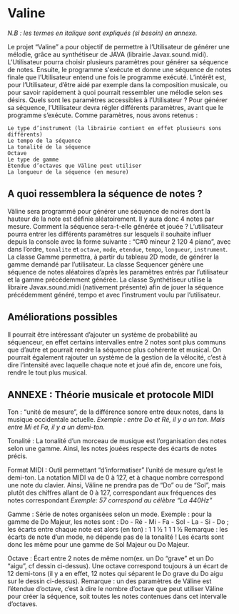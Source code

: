 # Valine
*N.B : les termes en italique sont expliqués (si besoin) en annexe.*

Le projet “Valine” a pour objectif de permettre à l’Utilisateur de générer une mélodie, grâce au synthétiseur de JAVA (librairie Javax.sound.midi). L’Utilisateur pourra choisir plusieurs paramètres pour générer sa séquence de notes. Ensuite, le programme s'exécute et donne une séquence de notes finale que l’Utilisateur entend une fois le programme exécuté.
L’intérêt est, pour l’Utilisateur, d’être aidé par exemple dans la composition musicale, ou pour savoir rapidement à quoi pourrait ressembler une mélodie selon ses désirs.
Quels sont les paramètres accessibles à l’Utilisateur ?
Pour générer sa séquence, l’Utilisateur devra régler différents paramètres, avant que le programme s’exécute. Comme paramètres, nous avons retenus :
```
Le type d’instrument (la librairie contient en effet plusieurs sons différents)
Le tempo de la séquence
La tonalité de la séquence
Octave
Le type de gamme
Etendue d’octaves que Väline peut utiliser
La longueur de la séquence (en mesure)
```

##  A quoi ressemblera la séquence de notes ?

Väline sera programmé pour générer une séquence de noires dont la hauteur de la note est définie aléatoirement. Il y aura donc 4 notes par mesure.
Comment la séquence sera-t-elle générée et jouée ?
L’utilisateur pourra entrer les différents paramètres sur lesquels il souhaite influer depuis la console avec la forme suivante : “C#0 mineur 2 120 4 piano”, avec dans l’ordre, `tonalite` et `octave`, `mode`, `etendue`, `tempo`, `longueur`, `instrument`.
La classe Gamme permettra, à partir du tableau 2D mode, de générer la gamme demandé par l’utilisateur.
La classe Sequencer génère une séquence de notes aléatoires d’après les paramètres entrés par l’utilisateur et la gamme précédemment générée.
La classe Synthétiseur utilise la libraire Javax.sound.midi (nativement présente) afin de jouer la séquence précédemment généré, tempo et avec l’instrument voulu par l’utilisateur.

##  Améliorations possibles
  
Il pourrait être intéressant d’ajouter un système de probabilité au séquenceur, en effet certains intervalles entre 2 notes sont plus communs que d’autre et pourrait rendre la séquence plus cohérente et musical.
On pourrait également rajouter un système de la gestion de la vélocité, c’est à dire l’intensité avec laquelle chaque note et joué afin de, encore une fois, rendre le tout plus musical.

##  ANNEXE : Théorie musicale et protocole MIDI

Ton : “unité de mesure”, de la différence sonore entre deux notes,  dans la musique occidentale actuelle. 
*Exemple : entre Do et Ré, il y a un ton. Mais entre Mi et Fa, il y a un demi-ton.*

Tonalité : La tonalité d’un morceau de musique est l’organisation des notes selon une gamme. Ainsi, les notes jouées respecte des écarts de notes précis.

Format MIDI : Outil permettant “d’informatiser” l’unité de mesure qu’est le demi-ton.
La notation MIDI va de 0 à 127, et à chaque nombre correspond une note du clavier. Ainsi, Väline ne prendra pas de “Do” ou de “Sol”, mais plutôt des chiffres allant de 0 à 127, correspondant aux fréquences des notes correspondant
*Exemple: 57 correspond au célèbre “La 440Hz”*

Gamme : Série de notes organisées selon un mode. Exemple : pour la gamme de Do Majeur, les notes sont :
Do - Ré - Mi - Fa - Sol - La - Si - Do ; les écarts entre chaque note est alors (en ton) :
     1      1    ½      1      1     1     ½
Remarque : les écarts de note d’un mode, ne dépende pas de la tonalité !
Les écarts sont donc les même pour une gamme de Sol Majeur ou Do Majeur. 

Octave : Écart entre 2 notes de même nom(ex. un Do “grave” et un Do “aigu”, cf dessin ci-dessus). Une octave correspond toujours à un écart de 12 demi-tons (il y a en effet, 12 notes qui séparent le Do grave du Do aigu sur le dessin ci-dessus).
Remarque : un des paramètres de Väline est l’étendue d’octave, c’est à dire le nombre d’octave que peut utiliser Väline pour créer la séquence, soit toutes les notes contenues dans cet intervalle d’octaves.
